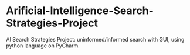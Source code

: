 # Arificial-Intelligence-Search-Strategies-Project
AI Search Strategies Project: uninformed/informed search with GUI, using python language on PyCharm.

